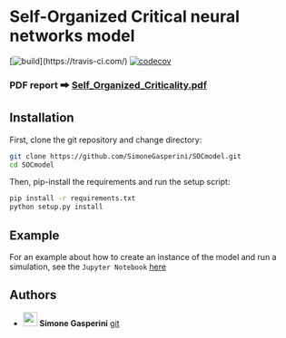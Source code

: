 # Self-Organized Critical neural networks model
[![build](https://travis-ci.com/SimoneGasperini/SOCmodel.svg?)](https://travis-ci.com/)
[![codecov](https://codecov.io/gh/SimoneGasperini/SOCmodel/branch/master/graph/badge.svg?token=8tovOTCUjf)](https://app.codecov.io/gh/SimoneGasperini/SOCmodel/)


### PDF report 🠲 [Self_Organized_Criticality.pdf](https://github.com/SimoneGasperini/SOCmodel/blob/master/Self_Organized_Criticality.pdf)


## Installation
First, clone the git repository and change directory:

```bash
git clone https://github.com/SimoneGasperini/SOCmodel.git
cd SOCmodel
```

Then, pip-install the requirements and run the setup script:
```bash
pip install -r requirements.txt
python setup.py install
```


## Example
For an example about how to create an instance of the model and run a simulation, see the `Jupyter Notebook` [here](https://github.com/SimoneGasperini/SOCmodel/blob/master/socmodel/example.ipynb)


## Authors
* <img src="https://avatars2.githubusercontent.com/u/71086758?s=400&v=4" width="25px;"/> **Simone Gasperini** [git](https://github.com/SimoneGasperini)
